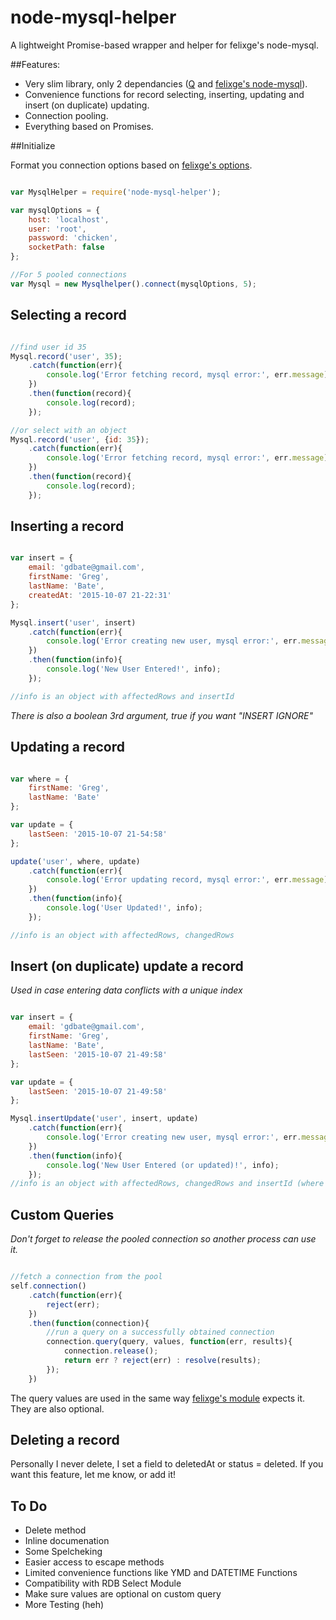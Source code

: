 # node-mysql-helper

A lightweight Promise-based wrapper and helper for felixge's node-mysql.

##Features:

* Very slim library, only 2 dependancies ([Q](https://github.com/kriskowal/q) and [felixge's node-mysql](https://github.com/felixge/node-mysql)).
* Convenience functions for record selecting, inserting, updating and insert (on duplicate) updating.
* Connection pooling.
* Everything based on Promises.

##Initialize

Format you connection options based on [felixge's options](https://github.com/felixge/node-mysql#connection-options).

```javascript

var MysqlHelper = require('node-mysql-helper');

var mysqlOptions = {
	host: 'localhost',
	user: 'root',
	password: 'chicken',
	socketPath: false
};

//For 5 pooled connections
var Mysql = new Mysqlhelper().connect(mysqlOptions, 5);

```
## Selecting a record

```javascript

//find user id 35
Mysql.record('user', 35);
	.catch(function(err){
		console.log('Error fetching record, mysql error:', err.message);
	})
	.then(function(record){
		console.log(record);
	});

//or select with an object
Mysql.record('user', {id: 35});
	.catch(function(err){
		console.log('Error fetching record, mysql error:', err.message);
	})
	.then(function(record){
		console.log(record);
	});

```

## Inserting a record

```javascript

var insert = {
	email: 'gdbate@gmail.com',
	firstName: 'Greg',
	lastName: 'Bate',
	createdAt: '2015-10-07 21-22:31'
};

Mysql.insert('user', insert)
	.catch(function(err){
		console.log('Error creating new user, mysql error:', err.message);
	})
	.then(function(info){
		console.log('New User Entered!', info);
	});

//info is an object with affectedRows and insertId

```
*There is also a boolean 3rd argument, true if you want "INSERT IGNORE"*


## Updating a record

```javascript

var where = {
	firstName: 'Greg',
	lastName: 'Bate'
};

var update = {
	lastSeen: '2015-10-07 21-54:58'
};

update('user', where, update)
	.catch(function(err){
		console.log('Error updating record, mysql error:', err.message);
	})
	.then(function(info){
		console.log('User Updated!', info);
	});

//info is an object with affectedRows, changedRows

```

## Insert (on duplicate) update a record

*Used in case entering data conflicts with a unique index*

```javascript

var insert = {
	email: 'gdbate@gmail.com',
	firstName: 'Greg',
	lastName: 'Bate',
	lastSeen: '2015-10-07 21-49:58'
};

var update = {
	lastSeen: '2015-10-07 21-49:58'
};

Mysql.insertUpdate('user', insert, update)
	.catch(function(err){
		console.log('Error creating new user, mysql error:', err.message);
	})
	.then(function(info){
		console.log('New User Entered (or updated)!', info);
	});
//info is an object with affectedRows, changedRows and insertId (where applicable)

```

## Custom Queries

*Don't forget to release the pooled connection so another process can use it.*

```javascript

//fetch a connection from the pool	
self.connection()
	.catch(function(err){
		reject(err);
	})
	.then(function(connection){
		//run a query on a successfully obtained connection
		connection.query(query, values, function(err, results){
			connection.release();
			return err ? reject(err) : resolve(results);
		});
	})

```

The query values are used in the same way [felixge's module](https://github.com/felixge/node-mysql#escaping-query-values) expects it. They are also optional.

## Deleting a record

Personally I never delete, I set a field to deletedAt or status = deleted. If you want this feature, let me know, or add it!

## To Do

* Delete method
* Inline documenation
* Some Spelcheking
* Easier access to escape methods
* Limited convenience functions like YMD and DATETIME Functions
* Compatibility with RDB Select Module
* Make sure values are optional on custom query
* More Testing (heh)

